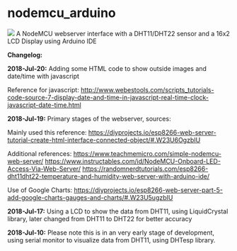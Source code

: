 # nodemcu_arduino
<img src="https://preview.ibb.co/iPoeuJ/37383545_10217528414541426_5207107518039326720_n.jpg">
A NodeMCU webserver interface with a DHT11/DHT22 sensor and a 16x2 LCD Display using Arduino IDE

<b>Changelog:</b>

<b>2018-Jul-20:</b> Adding some HTML code to show outside images and date/time with javascript

Reference for javascript: http://www.webestools.com/scripts_tutorials-code-source-7-display-date-and-time-in-javascript-real-time-clock-javascript-date-time.html
                
<b>2018-Jul-19:</b> Primary stages of the webserver, sources:

Mainly used this reference: https://diyprojects.io/esp8266-web-server-tutorial-create-html-interface-connected-object/#.W23U6OgzbIU

Additional references:
https://www.teachmemicro.com/simple-nodemcu-web-server/
https://www.instructables.com/id/NodeMCU-Onboard-LED-Access-Via-Web-Server/
https://randomnerdtutorials.com/esp8266-dht11dht22-temperature-and-humidity-web-server-with-arduino-ide/

Use of Google Charts: https://diyprojects.io/esp8266-web-server-part-5-add-google-charts-gauges-and-charts/#.W23U5ugzbIU
                
<b>2018-Jul-17:</b> Using a LCD to show the data from DHT11, using LiquidCrystal library, later changed from DHT11 to DHT22 for better accuracy

<b>2018-Jul-10:</b> Please note this is in an very early stage of development, using serial monitor to visualize data from DHT11, using DHTesp library.
